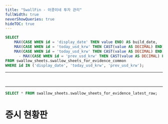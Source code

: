 ```yaml
---
title: "SwallFin - 아콩이네 투자 관리"
fullWidth: true
neverShowQueries: true
hideTOC: true
---
```


```sql common
SELECT 
    MAX(CASE WHEN id = 'display_date' THEN value END) AS build_date,
    MAX(CASE WHEN id = 'today_usd_krw' THEN CAST(value AS DECIMAL) END) AS usd_krw,
    MAX(CASE WHEN id = 'today_usd_krw' THEN CAST(value AS DECIMAL) END)
      - MAX(CASE WHEN id = 'prev_usd_krw' THEN CAST(value AS DECIMAL) END) AS usd_krw_delta
FROM swallow_sheets.swallow_sheets_for_evidence_common
WHERE id IN ('display_date', 'today_usd_krw', 'prev_usd_krw');
```
---

<BigValue 
  title="데이터 갱신 시간"
  data={common}
  value=build_date
/>
&nbsp; &nbsp; &nbsp; &nbsp;
<BigValue 
  title="1 미국 달러 ($) ="
  data={common}
  value=usd_krw
  fmt=krw2
  comparison=usd_krw_delta
  comparisonTitle="전일 대비"
  comparisonFmt=krw2
/>

---

```sql stock_dashboard
SELECT * FROM swallow_sheets.swallow_sheets_for_evidence_latest_raw;
```


# 증시 현황판
<DataTable data={stock_dashboard} rows="all">
  <Column id=종목이름/>
  <Column id=현재가 fmt=num2/>
  <Column id="전일 대비(%)" redNegatives=true fmt=pct2 contentType=colorscale colorScale=info/>
  <Column id="52주 고가" fmt=num2/>
  <Column id="52주 저가" fmt=num2/>
  <Column id="RSI(14)" fmt=num2 contentType=colorscale colorScale=negative/>
  <Column id="주당 배당금" fmt=num2/>
  <Column id=배당률 fmt=pct2/>
  <Column id="배당기준일"/>
  <Column id="배당지급일"/>
</DataTable>